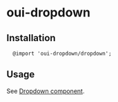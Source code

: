 # oui-dropdown

<component-status cx-design="partial" ux="prototype"></component-status>


## Installation

```less
  @import 'oui-dropdown/dropdown';
```

## Usage

See <a href="#!/oui-angular/dropdown">Dropdown component</a>.
